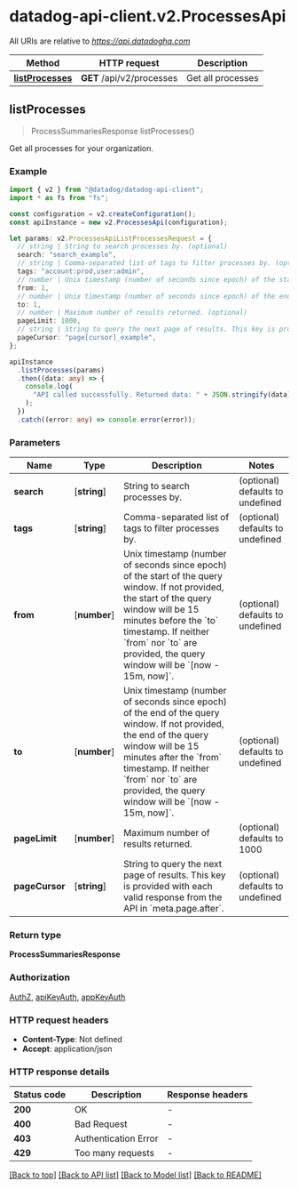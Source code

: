 # datadog-api-client.v2.ProcessesApi

All URIs are relative to *https://api.datadoghq.com*

| Method                                             | HTTP request              | Description       |
| -------------------------------------------------- | ------------------------- | ----------------- |
| [**listProcesses**](ProcessesApi.md#listProcesses) | **GET** /api/v2/processes | Get all processes |

## **listProcesses**

> ProcessSummariesResponse listProcesses()

Get all processes for your organization.

### Example

```typescript
import { v2 } from "@datadog/datadog-api-client";
import * as fs from "fs";

const configuration = v2.createConfiguration();
const apiInstance = new v2.ProcessesApi(configuration);

let params: v2.ProcessesApiListProcessesRequest = {
  // string | String to search processes by. (optional)
  search: "search_example",
  // string | Comma-separated list of tags to filter processes by. (optional)
  tags: "account:prod,user:admin",
  // number | Unix timestamp (number of seconds since epoch) of the start of the query window. If not provided, the start of the query window will be 15 minutes before the `to` timestamp. If neither `from` nor `to` are provided, the query window will be `[now - 15m, now]`. (optional)
  from: 1,
  // number | Unix timestamp (number of seconds since epoch) of the end of the query window. If not provided, the end of the query window will be 15 minutes after the `from` timestamp. If neither `from` nor `to` are provided, the query window will be `[now - 15m, now]`. (optional)
  to: 1,
  // number | Maximum number of results returned. (optional)
  pageLimit: 1000,
  // string | String to query the next page of results. This key is provided with each valid response from the API in `meta.page.after`. (optional)
  pageCursor: "page[cursor]_example",
};

apiInstance
  .listProcesses(params)
  .then((data: any) => {
    console.log(
      "API called successfully. Returned data: " + JSON.stringify(data)
    );
  })
  .catch((error: any) => console.error(error));
```

### Parameters

| Name           | Type         | Description                                                                                                                                                                                                                                                                                                 | Notes                            |
| -------------- | ------------ | ----------------------------------------------------------------------------------------------------------------------------------------------------------------------------------------------------------------------------------------------------------------------------------------------------------- | -------------------------------- |
| **search**     | [**string**] | String to search processes by.                                                                                                                                                                                                                                                                              | (optional) defaults to undefined |
| **tags**       | [**string**] | Comma-separated list of tags to filter processes by.                                                                                                                                                                                                                                                        | (optional) defaults to undefined |
| **from**       | [**number**] | Unix timestamp (number of seconds since epoch) of the start of the query window. If not provided, the start of the query window will be 15 minutes before the &#x60;to&#x60; timestamp. If neither &#x60;from&#x60; nor &#x60;to&#x60; are provided, the query window will be &#x60;[now - 15m, now]&#x60;. | (optional) defaults to undefined |
| **to**         | [**number**] | Unix timestamp (number of seconds since epoch) of the end of the query window. If not provided, the end of the query window will be 15 minutes after the &#x60;from&#x60; timestamp. If neither &#x60;from&#x60; nor &#x60;to&#x60; are provided, the query window will be &#x60;[now - 15m, now]&#x60;.    | (optional) defaults to undefined |
| **pageLimit**  | [**number**] | Maximum number of results returned.                                                                                                                                                                                                                                                                         | (optional) defaults to 1000      |
| **pageCursor** | [**string**] | String to query the next page of results. This key is provided with each valid response from the API in &#x60;meta.page.after&#x60;.                                                                                                                                                                        | (optional) defaults to undefined |

### Return type

**ProcessSummariesResponse**

### Authorization

[AuthZ](README.md#AuthZ), [apiKeyAuth](README.md#apiKeyAuth), [appKeyAuth](README.md#appKeyAuth)

### HTTP request headers

- **Content-Type**: Not defined
- **Accept**: application/json

### HTTP response details

| Status code | Description          | Response headers |
| ----------- | -------------------- | ---------------- |
| **200**     | OK                   | -                |
| **400**     | Bad Request          | -                |
| **403**     | Authentication Error | -                |
| **429**     | Too many requests    | -                |

[[Back to top]](#) [[Back to API list]](README.md#documentation-for-api-endpoints) [[Back to Model list]](README.md#documentation-for-models) [[Back to README]](README.md)
